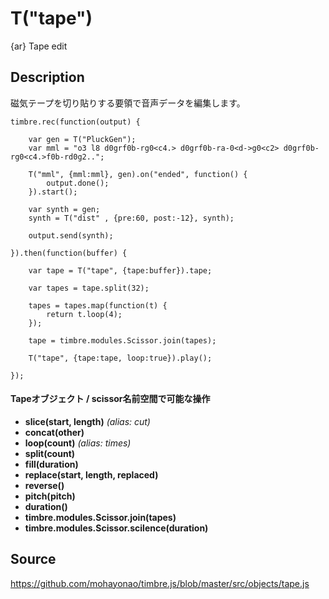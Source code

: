 T("tape")
=========
{ar} Tape edit

## Description ##

磁気テープを切り貼りする要領で音声データを編集します。

```timbre
timbre.rec(function(output) {

    var gen = T("PluckGen");
    var mml = "o3 l8 d0grf0b-rg0<c4.> d0grf0b-ra-0<d->g0<c2> d0grf0b-rg0<c4.>f0b-rd0g2..";
    
    T("mml", {mml:mml}, gen).on("ended", function() {
        output.done();
    }).start();
    
    var synth = gen;
    synth = T("dist" , {pre:60, post:-12}, synth);
    
    output.send(synth);

}).then(function(buffer) {
   
    var tape = T("tape", {tape:buffer}).tape;
    
    var tapes = tape.split(32);
    
    tapes = tapes.map(function(t) {
        return t.loop(4);
    });
    
    tape = timbre.modules.Scissor.join(tapes);
        
    T("tape", {tape:tape, loop:true}).play();
    
});
```

#### Tapeオブジェクト / scissor名前空間で可能な操作 ####

- **slice(start, length)** *(alias: cut)*
- **concat(other)**
- **loop(count)**  *(alias: times)*
- **split(count)**
- **fill(duration)**
- **replace(start, length, replaced)**
- **reverse()**
- **pitch(pitch)**
- **duration()**
- **timbre.modules.Scissor.join(tapes)**
- **timbre.modules.Scissor.scilence(duration)**

## Source ##
https://github.com/mohayonao/timbre.js/blob/master/src/objects/tape.js
